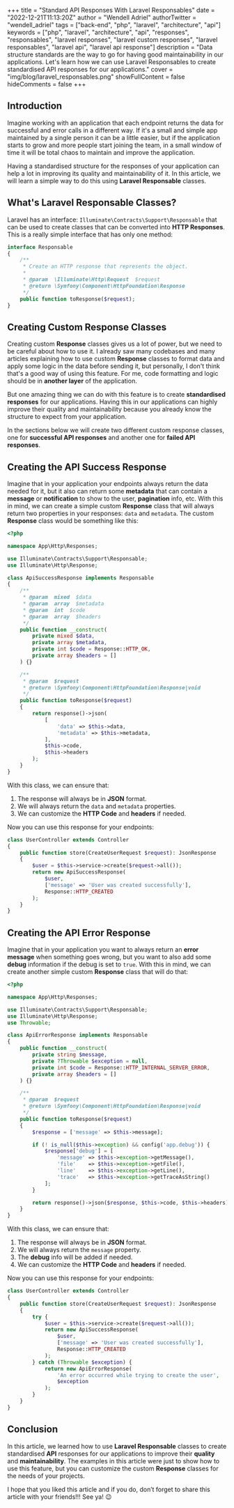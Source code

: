 +++
title = "Standard API Responses With Laravel Responsables"
date = "2022-12-21T11:13:20Z"
author = "Wendell Adriel"
authorTwitter = "wendell_adriel"
tags = ["back-end", "php", "laravel", "architecture", "api"]
keywords = ["php", "laravel", "architecture", "api", "responses", "responsables", "laravel responses", "laravel custom responses", "laravel responsables", "laravel api", "laravel api response"]
description = "Data structure standards are the way to go for having good maintainability in our applications. Let's learn how we can use Laravel Responsables to create standardised API responses for our applications."
cover = "img/blog/laravel_responsables.png"
showFullContent = false
hideComments = false
+++

## Introduction

Imagine working with an application that each endpoint returns the data for successful and error calls in a
different way. If it's a small and simple app maintained by a single person it can be a little easier, but if
the application starts to grow and more people start joining the team, in a small window of time it will be
total chaos to maintain and improve the application.

Having a standardised structure for the responses of your application can help a lot in improving its quality
and maintainability of it. In this article, we will learn a simple way to do this using **Laravel Responsable**
classes.

## What's Laravel Responsable Classes?

Laravel has an interface: `Illuminate\Contracts\Support\Responsable` that can be used to create classes that
can be converted into **HTTP Responses**. This is a really simple interface that has only one method:

```php
interface Responsable
{
    /**
     * Create an HTTP response that represents the object.
     *
     * @param  \Illuminate\Http\Request  $request
     * @return \Symfony\Component\HttpFoundation\Response
     */
    public function toResponse($request);
}
```

## Creating Custom Response Classes

Creating custom **Response** classes gives us a lot of power, but we need to be careful about how to use it.
I already saw many codebases and many articles explaining how to use custom **Response** classes to format
data and apply some logic in the data before sending it, but personally, I don't think that's a good way of
using this feature. For me, code formatting and logic should be in **another layer** of the application.

But one amazing thing we can do with this feature is to create **standardised responses** for our applications.
Having this in our applications can highly improve their quality and maintainability because you already
know the structure to expect from your application.

In the sections below we will create two different custom response classes, one for **successful API responses**
and another one for **failed API responses**.

## Creating the API Success Response

Imagine that in your application your endpoints always return the data needed for it, but it also can return
some **metadata** that can contain a **message** or **notification** to show to the user, **pagination** info,
etc. With this in mind, we can create a simple custom **Response** class that will always return two
properties in your responses: `data` and `metadata`. The custom **Response** class would be something like this:

```php
<?php

namespace App\Http\Responses;

use Illuminate\Contracts\Support\Responsable;
use Illuminate\Http\Response;

class ApiSuccessResponse implements Responsable
{
    /**
     * @param  mixed  $data
     * @param  array  $metadata
     * @param  int  $code
     * @param  array  $headers
     */
    public function __construct(
        private mixed $data,
        private array $metadata,
        private int $code = Response::HTTP_OK,
        private array $headers = []
    ) {}

    /**
     * @param  $request
     * @return \Symfony\Component\HttpFoundation\Response|void
     */
    public function toResponse($request)
    {
        return response()->json(
            [
                'data' => $this->data,
                'metadata' => $this->metadata,
            ],
            $this->code,
            $this->headers
        );
    }
}
```

With this class, we can ensure that:

1. The response will always be in **JSON** format.
2. We will always return the `data` and `metadata` properties.
3. We can customize the **HTTP Code** and **headers** if needed.

Now you can use this response for your endpoints:

```php
class UserController extends Controller
{
    public function store(CreateUserRequest $request): JsonResponse
    {
        $user = $this->service->create($request->all());
        return new ApiSuccessResponse(
            $user,
            ['message' => 'User was created successfully'],
            Response::HTTP_CREATED
        );
    }
}
```

## Creating the API Error Response

Imagine that in your application you want to always return an **error message** when something goes wrong, but
you want to also add some **debug** information if the debug is set to `true`. With this in mind, we can
create another simple custom **Response** class that will do that:

```php
<?php

namespace App\Http\Responses;

use Illuminate\Contracts\Support\Responsable;
use Illuminate\Http\Response;
use Throwable;

class ApiErrorResponse implements Responsable
{
    public function __construct(
        private string $message,
        private ?Throwable $exception = null,
        private int $code = Response::HTTP_INTERNAL_SERVER_ERROR,
        private array $headers = []
    ) {}

    /**
     * @param  $request
     * @return \Symfony\Component\HttpFoundation\Response|void
     */
    public function toResponse($request)
    {
        $response = ['message' => $this->message];

        if (! is_null($this->exception) && config('app.debug')) {
            $response['debug'] = [
                'message' => $this->exception->getMessage(),
                'file'    => $this->exception->getFile(),
                'line'    => $this->exception->getLine(),
                'trace'   => $this->exception->getTraceAsString()
            ];
        }

        return response()->json($response, $this->code, $this->headers);
    }
}
```

With this class, we can ensure that:

1. The response will always be in **JSON** format.
2. We will always return the `message` property.
3. The **debug** info will be added if needed.
4. We can customize the **HTTP Code** and **headers** if needed.

Now you can use this response for your endpoints:

```php
class UserController extends Controller
{
    public function store(CreateUserRequest $request): JsonResponse
    {
        try {
            $user = $this->service->create($request->all());
            return new ApiSuccessResponse(
                $user,
                ['message' => 'User was created successfully'],
                Response::HTTP_CREATED
            );
        } catch (Throwable $exception) {
            return new ApiErrorResponse(
                'An error occurred while trying to create the user',
                $exception
            );
        }
    }
}
```

## Conclusion

In this article, we learned how to use **Laravel Responsable** classes to create standardised **API** responses
for our applications to improve their **quality** and **maintainability**. The examples in this article were
just to show how to use this feature, but you can customize the custom **Response** classes for the needs of
your projects.

I hope that you liked this article and if you do, don’t forget to share this article with your friends!!! See ya! :wink:
